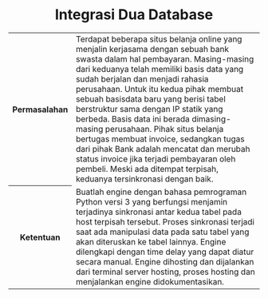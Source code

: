 <html>
  <h1 style="text-align:center;">Integrasi Dua Database</h1>
<body>
<table>
<tr>
<th>Permasalahan</th>
<td>Terdapat beberapa situs belanja online yang menjalin kerjasama dengan sebuah bank swasta dalam hal pembayaran. Masing-masing dari keduanya telah memiliki basis data yang sudah berjalan dan menjadi rahasia perusahaan. Untuk itu kedua pihak membuat sebuah basisdata baru yang berisi tabel berstruktur sama dengan IP statik yang berbeda. Basis data ini berada dimasing-masing perusahaan. Pihak situs belanja bertugas membuat invoice, sedangkan tugas dari pihak Bank adalah mencatat dan merubah status invoice jika terjadi pembayaran oleh pembeli. Meski ada ditempat terpisah, keduanya tersinkronasi dengan baik.</td>
</tr>
<tr>
<th>Ketentuan</th>	  
<td>Buatlah engine dengan bahasa pemrograman Python versi 3 yang berfungsi menjamin terjadinya sinkronasi antar kedua tabel pada host terpisah tersebut. Proses sinkronasi terjadi saat ada manipulasi data pada satu tabel yang akan diteruskan ke tabel lainnya. Engine dilengkapi dengan time delay yang dapat diatur secara manual. Engine dihosting dan dijalankan dari terminal server hosting, proses hosting dan menjalankan engine didokumentasikan.</td>
</tr>
</table>
</body>
</html>
